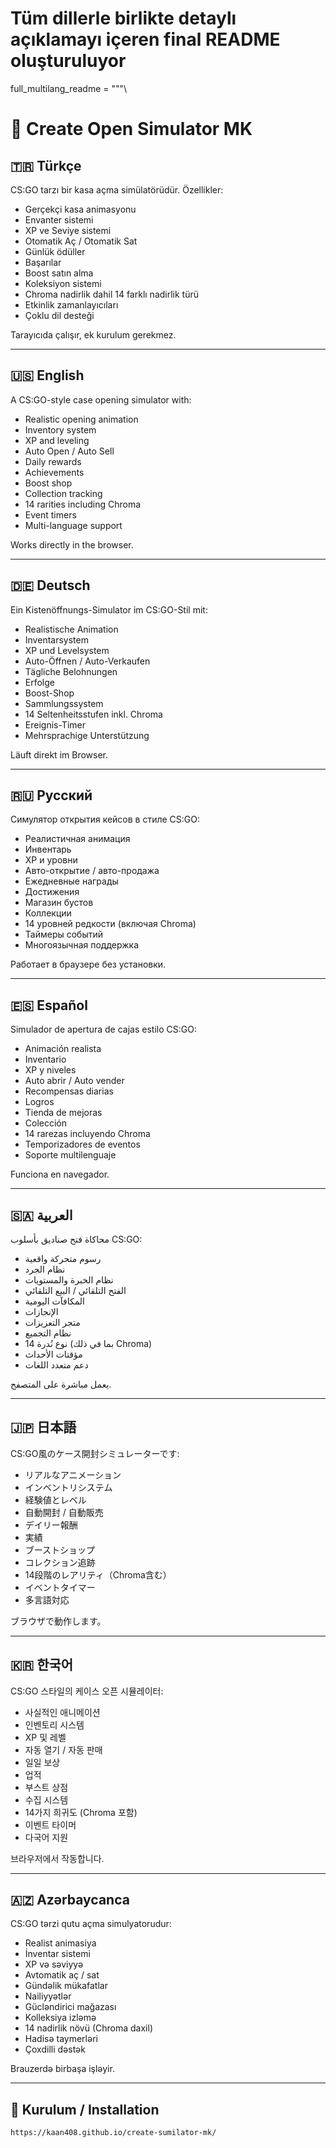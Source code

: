 # Tüm dillerle birlikte detaylı açıklamayı içeren final README oluşturuluyor

full_multilang_readme = """\
# 🎁 Create Open Simulator MK

## 🇹🇷 Türkçe

CS:GO tarzı bir kasa açma simülatörüdür. Özellikler:
- Gerçekçi kasa animasyonu
- Envanter sistemi
- XP ve Seviye sistemi
- Otomatik Aç / Otomatik Sat
- Günlük ödüller
- Başarılar
- Boost satın alma
- Koleksiyon sistemi
- Chroma nadirlik dahil 14 farklı nadirlik türü
- Etkinlik zamanlayıcıları
- Çoklu dil desteği

Tarayıcıda çalışır, ek kurulum gerekmez.

---

## 🇺🇸 English

A CS:GO-style case opening simulator with:
- Realistic opening animation
- Inventory system
- XP and leveling
- Auto Open / Auto Sell
- Daily rewards
- Achievements
- Boost shop
- Collection tracking
- 14 rarities including Chroma
- Event timers
- Multi-language support

Works directly in the browser.

---

## 🇩🇪 Deutsch

Ein Kistenöffnungs-Simulator im CS:GO-Stil mit:
- Realistische Animation
- Inventarsystem
- XP und Levelsystem
- Auto-Öffnen / Auto-Verkaufen
- Tägliche Belohnungen
- Erfolge
- Boost-Shop
- Sammlungssystem
- 14 Seltenheitsstufen inkl. Chroma
- Ereignis-Timer
- Mehrsprachige Unterstützung

Läuft direkt im Browser.

---

## 🇷🇺 Русский

Симулятор открытия кейсов в стиле CS:GO:
- Реалистичная анимация
- Инвентарь
- XP и уровни
- Авто-открытие / авто-продажа
- Ежедневные награды
- Достижения
- Магазин бустов
- Коллекции
- 14 уровней редкости (включая Chroma)
- Таймеры событий
- Многоязычная поддержка

Работает в браузере без установки.

---

## 🇪🇸 Español

Simulador de apertura de cajas estilo CS:GO:
- Animación realista
- Inventario
- XP y niveles
- Auto abrir / Auto vender
- Recompensas diarias
- Logros
- Tienda de mejoras
- Colección
- 14 rarezas incluyendo Chroma
- Temporizadores de eventos
- Soporte multilenguaje

Funciona en navegador.

---

## 🇸🇦 العربية

محاكاة فتح صناديق بأسلوب CS:GO:
- رسوم متحركة واقعية
- نظام الجرد
- نظام الخبرة والمستويات
- الفتح التلقائي / البيع التلقائي
- المكافآت اليومية
- الإنجازات
- متجر التعزيزات
- نظام التجميع
- 14 نوع نُدرة (بما في ذلك Chroma)
- مؤقتات الأحداث
- دعم متعدد اللغات

يعمل مباشرة على المتصفح.

---

## 🇯🇵 日本語

CS:GO風のケース開封シミュレーターです:
- リアルなアニメーション
- インベントリシステム
- 経験値とレベル
- 自動開封 / 自動販売
- デイリー報酬
- 実績
- ブーストショップ
- コレクション追跡
- 14段階のレアリティ（Chroma含む）
- イベントタイマー
- 多言語対応

ブラウザで動作します。

---

## 🇰🇷 한국어

CS:GO 스타일의 케이스 오픈 시뮬레이터:
- 사실적인 애니메이션
- 인벤토리 시스템
- XP 및 레벨
- 자동 열기 / 자동 판매
- 일일 보상
- 업적
- 부스트 상점
- 수집 시스템
- 14가지 희귀도 (Chroma 포함)
- 이벤트 타이머
- 다국어 지원

브라우저에서 작동합니다.

---

## 🇦🇿 Azərbaycanca

CS:GO tərzi qutu açma simulyatorudur:
- Realist animasiya
- İnventar sistemi
- XP və səviyyə
- Avtomatik aç / sat
- Gündəlik mükafatlar
- Nailiyyətlər
- Gücləndirici mağazası
- Kolleksiya izləmə
- 14 nadirlik növü (Chroma daxil)
- Hadisə taymerləri
- Çoxdilli dəstək

Brauzerdə birbaşa işləyir.

---

## 📁 Kurulum / Installation

```bash
https://kaan408.github.io/create-sumilator-mk/
